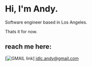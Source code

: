 # Hi, I'm Andy.
Software engineer based in Los Angeles.

Thats it for now.
## reach me here:
[![GMAIL link](https://img.shields.io/badge/Gmail-D14836?style=for-the-badge&logo=gmail&logoColor=white)] jdlc.andy@gmail.com

<!---
333xAndy/333xAndy is a ✨ special ✨ repository because its `README.md` (this file) appears on your GitHub profile.
You can click the Preview link to take a look at your changes.
--->
